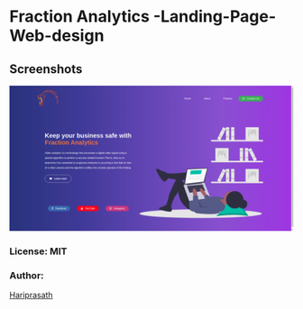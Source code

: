 # Fraction Analytics -Landing-Page-Web-design

## Screenshots
![Fraction Analytics](./screenshots/ss.png)

### License: MIT
### Author: 
<a href="https://www.facebook.com/chutty.harry" target="_blank">Hariprasath</a>
